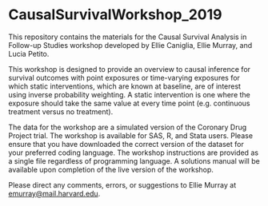 # CausalSurvivalWorkshop_2019

This repository contains the materials for the Causal Survival Analysis in Follow-up Studies workshop developed by Ellie Caniglia, Ellie Murray, and Lucia Petito.

This workshop is designed to provide an overview to causal inference for survival outcomes with point exposures or time-varying exposures for which static interventions, which are known at baseline, are of interest using inverse probability weighting. A static intervention is one where the exposure should take the same value at every time point (e.g. continuous treatment versus no treatment).

The data for the workshop are a simulated version of the Coronary Drug Project trial. The workshop is available for SAS, R, and Stata users. Please ensure that you have downloaded the correct version of the dataset for your preferred coding language. The workshop instructions are provided as a single file regardless of programming language. A solutions manual will be available upon completion of the live version of the workshop.

Please direct any comments, errors, or suggestions to Ellie Murray at emurray@mail.harvard.edu.
